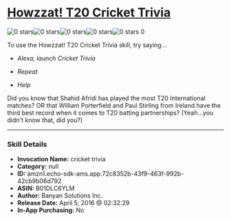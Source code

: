# [Howzzat! T20 Cricket Trivia](http://alexa.amazon.com/#skills/amzn1.echo-sdk-ams.app.72c8352b-43f9-463f-992b-42cb9b06d792)
![0 stars](../../images/ic_star_border_black_18dp_1x.png)![0 stars](../../images/ic_star_border_black_18dp_1x.png)![0 stars](../../images/ic_star_border_black_18dp_1x.png)![0 stars](../../images/ic_star_border_black_18dp_1x.png)![0 stars](../../images/ic_star_border_black_18dp_1x.png) 0

To use the Howzzat! T20 Cricket Trivia skill, try saying...

* *Alexa, launch Cricket Trivia*

* *Repeat*

* *Help*

Did you know that Shahid Afridi has played the most T20 International matches? OR that William Porterfield and Paul Stirling from Ireland have the third best record when it comes to T20 batting partnerships? (Yeah...you didn't know that, did you?)

***

### Skill Details

* **Invocation Name:** cricket trivia
* **Category:** null
* **ID:** amzn1.echo-sdk-ams.app.72c8352b-43f9-463f-992b-42cb9b06d792
* **ASIN:** B01DLC6YLM
* **Author:** Banyan Solutions Inc.
* **Release Date:** April 5, 2016 @ 02:32:29
* **In-App Purchasing:** No
